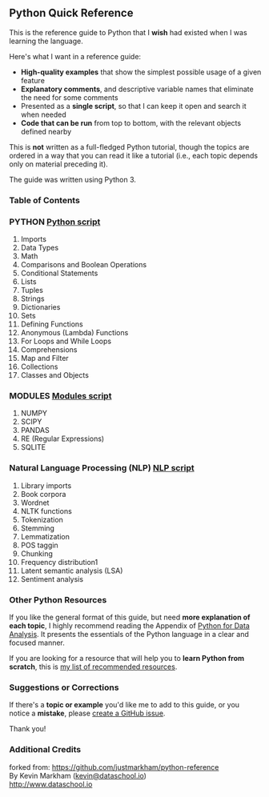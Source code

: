 ## Python Quick Reference  

This is the reference guide to Python that I **wish** had existed when I was learning the language.

Here's what I want in a reference guide:

- **High-quality examples** that show the simplest possible usage of a given feature
- **Explanatory comments**, and descriptive variable names that eliminate the need for some comments
- Presented as a **single script**, so that I can keep it open and search it when needed
- **Code that can be run** from top to bottom, with the relevant objects defined nearby

This is **not** written as a full-fledged Python tutorial, though the topics are ordered in a way that you can read it like a tutorial (i.e., each topic depends only on material preceding it).

The guide was written using Python 3.

### Table of Contents

### PYTHON [Python script](reference.py)
1. Imports 
2. Data Types 
3. Math 
4. Comparisons and Boolean Operations 
5. Conditional Statements 
6. Lists 
7. Tuples 
8. Strings 
9. Dictionaries 
10. Sets 
11. Defining Functions 
12. Anonymous (Lambda) Functions 
13. For Loops and While Loops 
14. Comprehensions 
15. Map and Filter 
16. Collections 
17. Classes and Objects 

### MODULES [Modules script](modules_reference.py)
1. NUMPY 
2. SCIPY 
3. PANDAS 
4. RE (Regular Expressions)
5. SQLITE 

### Natural Language Processing (NLP) [NLP script](NLP_reference.py)
1. Library imports
2. Book corpora
3. Wordnet
4. NLTK functions
5. Tokenization
6. Stemming
7. Lemmatization
8. POS taggin
9. Chunking
10. Frequency distribution1
11. Latent semantic analysis (LSA)
12. Sentiment analysis

### Other Python Resources

If you like the general format of this guide, but need **more explanation of each topic**, I highly recommend reading the Appendix of [Python for Data Analysis](http://shop.oreilly.com/product/0636920023784.do). It presents the essentials of the Python language in a clear and focused manner.

If you are looking for a resource that will help you to **learn Python from scratch**, this is [my list of recommended resources](https://github.com/justmarkham/DAT8#python-resources).

### Suggestions or Corrections

If there's a **topic or example** you'd like me to add to this guide, or you notice a **mistake**, please [create a GitHub issue](../../issues).

Thank you!

### Additional Credits

forked from:  https://github.com/justmarkham/python-reference   
By Kevin Markham (kevin@dataschool.io)   
http://www.dataschool.io   

